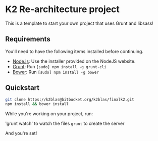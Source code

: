 # K2 Re-architecture project 

This is a template to start your own project that uses Grunt and libsass!

## Requirements

You'll need to have the following items installed before continuing.

  * [Node.js](http://nodejs.org): Use the installer provided on the NodeJS website.
  * [Grunt](http://gruntjs.com/): Run `[sudo] npm install -g grunt-cli`
  * [Bower](http://bower.io): Run `[sudo] npm install -g bower`

## Quickstart

```bash
git clone https://k2blas@bitbucket.org/k2blas/finalk2.git
npm install && bower install
```

While you're working on your project, run:

'grunt watch' to watch the files 
`grunt` to create the server  

And you're set!


